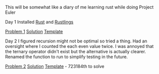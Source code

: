 This will be somewhat like a diary of me learning rust while doing Project Euler

Day 1 Installed [Rust][rust] and [Rustlings][rustlings]

[Problem 1][p001] [Solution](src/p001.rs) [Template](src/t001.rs)


Day 2 I figured recursion might not be optimal so tried a thing. Had an oversight 
where I counted the each even value twice. I was annoyed that the ternary operator
didn't exist but the alternative is actually clearer. Renamed the function to run to simplify testing in the future.

[Problem 2][p002] [Solution](src/p002.rs) [Template](src/t002.rs) - 723184th to solve


[rustlings]: https://github.com/rust-lang/rustlings/
[rustling]: https://github.com/rust-lang/rustlings/
[rust]:https://www.rust-lang.org/tools/install
[p001]: https://projecteuler.net/problem=1
[p002]: https://projecteuler.net/problem=2
